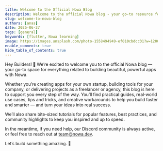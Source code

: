 ```yaml
---
title: Welcome to the Official Nowa Blog
description: Welcome to the official Nowa blog - your go-to resource for building beautiful, powerful apps with Nowa's visual development platform.
slug: welcome-to-nowa-blog
authors: [anas]
date: 2025-06-27
tags: [general]
keywords: [flutter, Nowa learning]
image: https://images.unsplash.com/photo-1558494949-ef010cbdcc31?w=1200&h=630&fit=crop
enable_comments: true 
hide_table_of_contents: true
---
```


Hey Builders! 👋
We’re excited to welcome you to the official Nowa blog — your go-to space for everything related to building beautiful, powerful apps with Nowa.

<!-- truncate -->


Whether you're creating apps for your own startup, building tools for your company, or delivering projects as a freelancer or agency, this blog is here to support you every step of the way. You’ll find practical guides, real-world use cases, tips and tricks, and creative workarounds to help you build faster and smarter — and turn your ideas into real success.

We’ll also share bite-sized tutorials for popular features, best practices, and community highlights to keep you inspired and up to speed.

In the meantime, if you need help, our Discord community is always active, or feel free to reach out at team@nowa.dev.

Let’s build something amazing. 🚀

